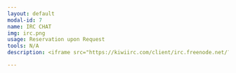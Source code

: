 ```yaml
---
layout: default
modal-id: 7
name: IRC CHAT
img: irc.png
usage: Reservation upon Request
tools: N/A
description: <iframe src="https://kiwiirc.com/client/irc.freenode.net/?nick=guest_kiwi|?&theme=cli#ctrlh" style="border:0; width:100%; height:450px;"></iframe>

---
```

